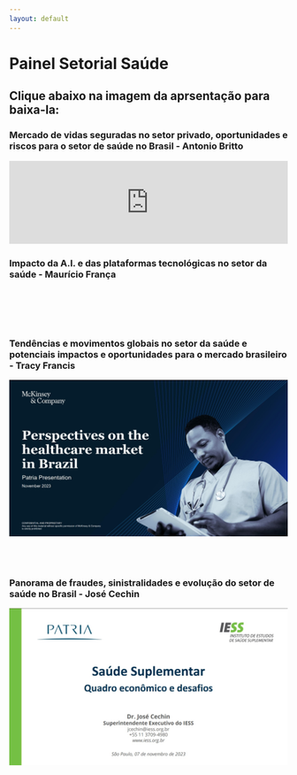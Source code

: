 ```yaml
---
layout: default
---
```


# Painel Setorial Saúde

## Clique abaixo na imagem da aprsentação para baixa-la:

### Mercado de vidas seguradas no setor privado, oportunidades e riscos para o setor de saúde no Brasil - Antonio Britto

<iframe width="100%" height="50%" src="https://www.youtube.com/embed/ns35jEZ2zN0?si=CP2PYVNaaskTg3oS" title="YouTube video player" frameborder="0" allow="accelerometer; autoplay; clipboard-write; encrypted-media; gyroscope; picture-in-picture; web-share" allowfullscreen></iframe>

### Impacto da A.I. e das plataformas tecnológicas no setor da saúde - Maurício França

<a href="pdfs/231107_Patria_MauricioFrança.pdf" class="image fit"><img src="imgs/231107_Patria_MauricioFrança.jpg" alt=""></a>

<br/>
<br/>

### Tendências e movimentos globais no setor da saúde e potenciais impactos e oportunidades para o mercado brasileiro - Tracy Francis

<a href="pdfs/231107_Patria_McKinsey.pdf" class="image fit"><img src="imgs/Terceira_Apresentação.jpg" alt=""></a>

<br/>
<br/>

### Panorama de fraudes, sinistralidades e evolução do setor de saúde no Brasil - José Cechin

<a href="pdfs/231107_Patria_JoseCechin.pdf" class="image fit"><img src="imgs/231107_Patria_JoseCechin.jpg" alt=""></a>